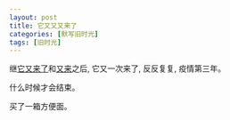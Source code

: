 ```yaml
---
layout: post
title: 它又又又来了
categories: [默写旧时光]
tags: [旧时光]
---
```

继[它又来了](https://ohmyfish.github.io/2022/01/它又来了/)和[又来](https://ohmyfish.github.io/2020/06/又来/)之后, 
它又一次来了, 反反复复, 疫情第三年。

什么时候才会结束。

买了一箱方便面。
